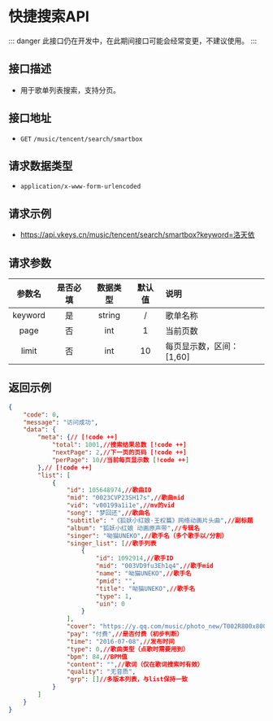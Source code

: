 # 快捷搜索API <Badge type="tip" text="V3" /> <Badge type="danger" text="开发中" />
::: danger
此接口仍在开发中，在此期间接口可能会经常变更，不建议使用。
:::

## 接口描述

- 用于歌单列表搜索，支持分页。

## 接口地址
-  `GET` `/music/tencent/search/smartbox`

## 请求数据类型
- `application/x-www-form-urlencoded`

## 请求示例
- https://api.vkeys.cn/music/tencent/search/smartbox?keyword=洛天依

## 请求参数
|   参数名   | 是否必填 |  数据类型   | 默认值 | 说明              |
|:-------:|:----:|:-------:|:---:|:----------------|
| keyword |  是   | string  |  /  | 歌单名称            |
|  page   |  否   |   int   |  1  | 当前页数            |
|  limit  |  否   |   int   | 10  | 每页显示数，区间：[1,60] |

## 返回示例
``` json
{
    "code": 0,
    "message": "访问成功",
    "data": {
        "meta": {// [!code ++]
            "total": 1001,//搜索结果总数 [!code ++]
            "nextPage": 2,//下一页的页码 [!code ++]
            "perPage": 10//当前每页显示数 [!code ++]
        },// [!code ++]
        "list": [
            {
                "id": 105648974,//歌曲ID
                "mid": "0023CVP23SH17s",//歌曲mid
                "vid": "v00199a1i1e",//mv的vid
                "song": "梦回还",//歌曲名
                "subtitle": "《狐妖小红娘·王权篇》网络动画片头曲",//副标题
                "album": "狐妖小红娘 动画原声带",//专辑名
                "singer": "呦猫UNEKO",//歌手名（多个歌手以/分割）
                "singer_list": [//歌手列表
                    {
                        "id": 1092914,//歌手ID
                        "mid": "003VD9fu3Eh1q4",//歌手mid
                        "name": "呦猫UNEKO",//歌手名
                        "pmid": "",
                        "title": "呦猫UNEKO",//歌手名
                        "type": 1,
                        "uin": 0
                    }
                ],
                "cover": "https://y.qq.com/music/photo_new/T002R800x800M000000wd19g0wTd0d.jpg",//封面地址
                "pay": "付费",//是否付费（初步判断）
                "time": "2016-07-08",//发布时间
                "type": 0,//歌曲类型（点歌时需要用到）
                "bpm": 84,//BPM值
                "content": "",//歌词（仅在歌词搜索时有效）
                "quality": "无音质",
                "grp": []//多版本列表，与list保持一致
            }
        ]
    }
}
```
